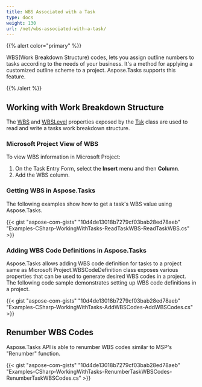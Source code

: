 ```yaml
---
title: WBS Associated with a Task
type: docs
weight: 130
url: /net/wbs-associated-with-a-task/
---
```


{{% alert color="primary" %}} 

WBS(Work Breakdown Structure) codes, lets you assign outline numbers to tasks according to the needs of your business. It's a method for applying a customized outline scheme to a project. Aspose.Tasks supports this feature.

{{% /alert %}} 
## **Working with Work Breakdown Structure**
The [WBS](https://apireference.aspose.com/tasks/net/aspose.tasks/tsk/fields/wbs) and [WBSLevel](https://apireference.aspose.com/tasks/net/aspose.tasks/tsk/fields/wbslevel) properties exposed by the [Tsk](https://apireference.aspose.com/tasks/net/aspose.tasks/tsk) class are used to read and write a tasks work breakdown structure.
### **Microsoft Project View of WBS**
To view WBS information in Microsoft Project:

1. On the Task Entry Form, select the **Insert** menu and then **Column**.
1. Add the WBS column.
### **Getting WBS in Aspose.Tasks**
The following examples show how to get a task's WBS value using Aspose.Tasks.

{{< gist "aspose-com-gists" "10d4de13018b7279cf03bab28ed78aeb" "Examples-CSharp-WorkingWithTasks-ReadTaskWBS-ReadTaskWBS.cs" >}}
### **Adding WBS Code Definitions in Aspose.Tasks**
Aspose.Tasks allows adding WBS code definition for tasks to a project same as Microsoft Project.WBSCodeDefinition class exposes various properties that can be used to generate desired WBS codes in a project. The following code sample demonstrates setting up WBS code definitions in a project.



{{< gist "aspose-com-gists" "10d4de13018b7279cf03bab28ed78aeb" "Examples-CSharp-WorkingWithTasks-AddWBSCodes-AddWBSCodes.cs" >}}
## **Renumber WBS Codes**
Aspose.Tasks API is able to renumber WBS codes similar to MSP's "Renumber" function.

{{< gist "aspose-com-gists" "10d4de13018b7279cf03bab28ed78aeb" "Examples-CSharp-WorkingWithTasks-RenumberTaskWBSCodes-RenumberTaskWBSCodes.cs" >}}
